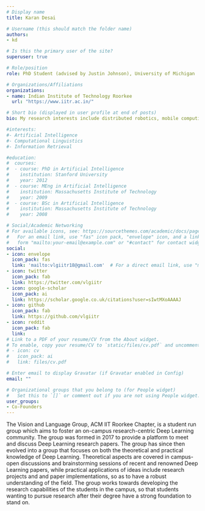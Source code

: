 ```yaml
---
# Display name
title: Karan Desai

# Username (this should match the folder name)
authors:
- kd

# Is this the primary user of the site?
superuser: true

# Role/position
role: PhD Student (advised by Justin Johnson), University of Michigan

# Organizations/Affiliations
organizations:
- name: Indian Institute of Technology Roorkee
  url: "https://www.iitr.ac.in/"

# Short bio (displayed in user profile at end of posts)
bio: My research interests include distributed robotics, mobile computing and programmable matter.

#interests:
#- Artificial Intelligence
#- Computational Linguistics
#- Information Retrieval

#education:
#  courses:
#  - course: PhD in Artificial Intelligence
#    institution: Stanford University
#    year: 2012
#  - course: MEng in Artificial Intelligence
#    institution: Massachusetts Institute of Technology
#    year: 2009
#  - course: BSc in Artificial Intelligence
#    institution: Massachusetts Institute of Technology
#    year: 2008

# Social/Academic Networking
# For available icons, see: https://sourcethemes.com/academic/docs/page-builder/#icons
#   For an email link, use "fas" icon pack, "envelope" icon, and a link in the
#   form "mailto:your-email@example.com" or "#contact" for contact widget.
social:
- icon: envelope
  icon_pack: fas
  link: 'mailto:vlgiitr18@gmail.com'  # For a direct email link, use "mailto:test@example.org".
- icon: twitter
  icon_pack: fab
  link: https://twitter.com/vlgiitr
- icon: google-scholar
  icon_pack: ai
  link: https://scholar.google.co.uk/citations?user=sIwtMXoAAAAJ
- icon: github
  icon_pack: fab
  link: https://github.com/vlgiitr
- icon: reddit
  icon_pack: fab
  link:
# Link to a PDF of your resume/CV from the About widget.
# To enable, copy your resume/CV to `static/files/cv.pdf` and uncomment the lines below.
# - icon: cv
#   icon_pack: ai
#   link: files/cv.pdf

# Enter email to display Gravatar (if Gravatar enabled in Config)
email: ""

# Organizational groups that you belong to (for People widget)
#   Set this to `[]` or comment out if you are not using People widget.
user_groups:
- Co-Founders
---
```


The Vision and Language Group, ACM IIT Roorkee Chapter, is a student run group which aims to foster an on-campus research-centric Deep Learning community. The group was formed in 2017 to provide a platform to meet and discuss Deep Learning research papers. The group has since then evolved into a group that focuses on both the theoretical and practical knowledge of Deep Learning. Theoretical aspects are covered in campus-open discussions and brainstorming sessions of recent and renowned Deep Learning papers, while practical applications of ideas include research projects and and paper implementations, so as to have a robust understanding of the field. The group works towards developing the research capabilities of the students in the campus, so that students wanting to pursue research after their degree have a strong foundation to stand on.


